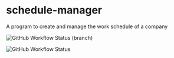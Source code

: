 # schedule-manager

A program to create and manage the work schedule of a company

![GitHub Workflow Status (branch)](https://img.shields.io/github/workflow/status/SpGianniler/schedule-manager/testingWithGradle/main?label=test%20status&logo=Github&logoColor=green&style=plastic)


![GitHub Workflow Status](https://img.shields.io/github/workflow/status/SpGianniler/schedule-manager/bumpTag?label=bump&logo=github&logoColor=green&style=plastic)
